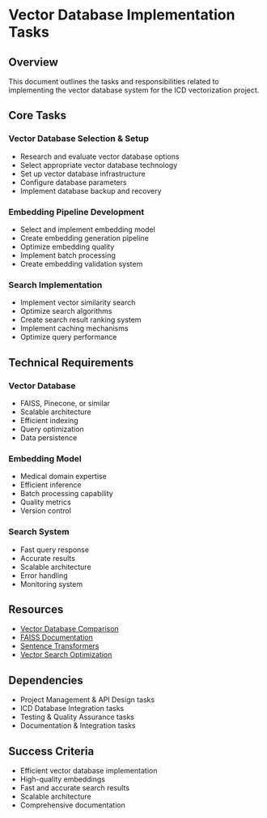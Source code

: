 # Vector Database Implementation Tasks
## Overview
This document outlines the tasks and responsibilities related to implementing the vector database system for the ICD vectorization project.
## Core Tasks
### Vector Database Selection & Setup
- Research and evaluate vector database options
- Select appropriate vector database technology
- Set up vector database infrastructure
- Configure database parameters
- Implement database backup and recovery
### Embedding Pipeline Development
- Select and implement embedding model
- Create embedding generation pipeline
- Optimize embedding quality
- Implement batch processing
- Create embedding validation system
### Search Implementation
- Implement vector similarity search
- Optimize search algorithms
- Create search result ranking system
- Implement caching mechanisms
- Optimize query performance
## Technical Requirements
### Vector Database
- FAISS, Pinecone, or similar
- Scalable architecture
- Efficient indexing
- Query optimization
- Data persistence
### Embedding Model
- Medical domain expertise
- Efficient inference
- Batch processing capability
- Quality metrics
- Version control
### Search System
- Fast query response
- Accurate results
- Scalable architecture
- Error handling
- Monitoring system
## Resources
- [Vector Database Comparison](https://www.pinecone.io/learn/vector-database-comparison/)
- [FAISS Documentation](https://github.com/facebookresearch/faiss)
- [Sentence Transformers](https://www.sbert.net/)
- [Vector Search Optimization](https://www.elastic.co/blog/how-to-optimize-vector-search-performance-in-elasticsearch)
## Dependencies
- Project Management & API Design tasks
- ICD Database Integration tasks
- Testing & Quality Assurance tasks
- Documentation & Integration tasks
## Success Criteria
- Efficient vector database implementation
- High-quality embeddings
- Fast and accurate search results
- Scalable architecture
- Comprehensive documentation 